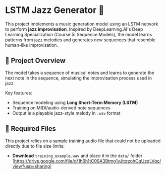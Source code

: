 # LSTM Jazz Generator 🎷

This project implements a music generation model using an LSTM network to perform **jazz improvisation**. Inspired by DeepLearning.AI's Deep Learning Specialization (Course 5: Sequence Models), the model learns patterns from jazz melodies and generates new sequences that resemble human-like improvisation.

## 🎼 Project Overview

The model takes a sequence of musical notes and learns to generate the next note in the sequence, simulating the improvisation process used in jazz.

Key features:
- Sequence modeling using **Long Short-Term Memory (LSTM)**
- Training on MIDI/audio-derived note sequences
- Output is a playable jazz-style melody in `.wav` format

## 📁 Required Files

This project relies on a sample training audio file that could not be uploaded directly due to file size limits:

- **Download** `training_example.wav` and place it in the `data/` folder  
  [https://drive.google.com/file/d/1h6h1tC0SA3Btmg1yJtcrzohCqUzqLVqc/view?usp=sharing]
